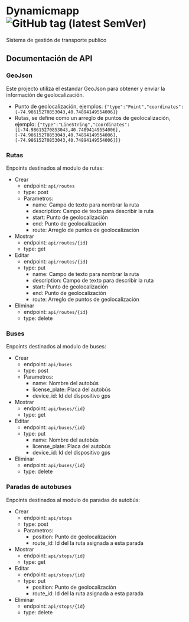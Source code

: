 # Dynamicmapp ![GitHub tag (latest SemVer)](https://img.shields.io/github/v/tag/HackathonNicaragua2019/dynamicmapp_Web?sort=semver&style=plastic)
Sistema de gestión de transporte publico
## Documentación de API
### GeoJson
Este projecto utiliza el estandar GeoJson para obtener y enviar la información de geolocalización.
* Punto de geolocalización, ejemplos: `{"type":"Point","coordinates":[-74.98615270853043,40.74894149554006]}`
* Rutas, se define como un arreglo de puntos de geolocalización, ejemplo: `{"type":"LineString","coordinates":[[-74.98615270853043,40.74894149554006], [-74.98615270853043,40.74894149554006], [-74.98615270853043,40.74894149554006]]}`
### Rutas
Enpoints destinados al modulo de rutas:
* Crear
    * endpoint: `api/routes`
    * type: post
    * Parametros:
        * name: Campo de texto para nombrar la ruta
        * description: Campo de texto para describir la ruta
        * start: Punto de geolocalización
        * end: Punto de geolocalización
        * route: Arreglo de puntos de geolocalización
* Mostrar
    * endpoint: `api/routes/{id}`
    * type: get
* Editar
    * endpoint: `api/routes/{id}`
    * type: put
        * name: Campo de texto para nombrar la ruta
        * description: Campo de texto para describir la ruta
        * start: Punto de geolocalización
        * end: Punto de geolocalización
        * route: Arreglo de puntos de geolocalización
* Eliminar 
    * endpoint: `api/routes/{id}`
    * type: delete

### Buses
Enpoints destinados al modulo de buses:
* Crear
    * endpoint: `api/buses`
    * type: post
    * Parametros:
        * name: Nombre del autobús
        * license_plate: Placa del autobús
        * device_id: Id del dispositivo gps
* Mostrar
    * endpoint: `api/buses/{id}`
    * type: get
* Editar
    * endpoint: `api/buses/{id}`
    * type: put
        * name: Nombre del autobús
        * license_plate: Placa del autobús
        * device_id: Id del dispositivo gps
* Eliminar 
    * endpoint: `api/buses/{id}`
    * type: delete

### Paradas de autobuses
Enpoints destinados al modulo de paradas de autobús:
* Crear
    * endpoint: `api/stops`
    * type: post
    * Parametros:
        * position: Punto de geolocalización
        * route_id: Id del la ruta asignada a esta parada
* Mostrar
    * endpoint: `api/stops/{id}`
    * type: get
* Editar
    * endpoint: `api/stops/{id}`
    * type: put
        * position: Punto de geolocalización
        * route_id: Id del la ruta asignada a esta parada
* Eliminar 
    * endpoint: `api/stops/{id}`
    * type: delete
